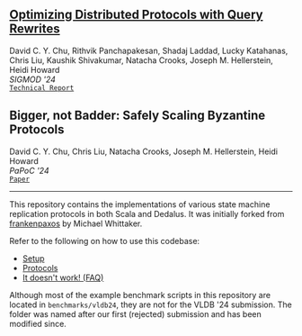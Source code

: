 ## [Optimizing Distributed Protocols with Query Rewrites](https://dl.acm.org/doi/pdf/10.1145/3639257)
David C. Y. Chu, Rithvik Panchapakesan, Shadaj Laddad, Lucky Katahanas, Chris Liu, Kaushik Shivakumar, Natacha Crooks, Joseph M. Hellerstein, Heidi Howard  
_SIGMOD '24_  
[`Technical Report`](https://github.com/rithvikp/autocomp/blob/master/benchmarks/vldb24/Automatic_Compartmentalization_tr.pdf)

## Bigger, not Badder: Safely Scaling Byzantine Protocols
David C. Y. Chu, Chris Liu, Natacha Crooks, Joseph M. Hellerstein, Heidi Howard  
_PaPoC '24_  
[`Paper`](https://github.com/rithvikp/autocomp/blob/master/benchmarks/vldb24/Evil_Serverless_Consensus__PaPoC_2024.pdf)

---
This repository contains the implementations of various state machine replication protocols in both Scala and Dedalus. It was initially forked from [frankenpaxos](https://github.com/mwhittaker/frankenpaxos) by Michael Whittaker.

Refer to the following on how to use this codebase:
- [Setup](SETUP.md)
- [Protocols](PROTOCOLS.md)
- [It doesn't work! (FAQ)](FAQ.md)

Although most of the example benchmark scripts in this repository are located in `benchmarks/vldb24`, they are not for the VLDB '24 submission. The folder was named after our first (rejected) submission and has been modified since.
